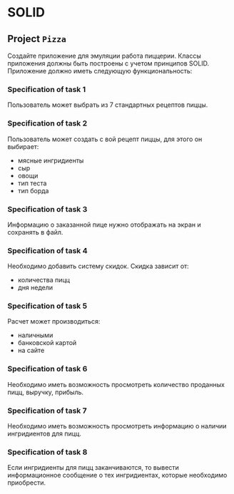 # SOLID 


## Project `Pizza`
Создайте приложение для эмуляции работа пиццерии. Классы приложения должны быть построены с учетом принципов SOLID. Приложение должно иметь следующую функциональность:

### Specification of task 1 
Пользователь может выбрать из 7 стандартных рецептов пиццы.

### Specification of task 2
Пользователь может создать с вой рецепт пиццы, для этого он выбирает:
- мясные ингридиенты
- сыр
- овощи
- тип теста
- тип борда

### Specification of task 3
Информацию о заказанной пице нужно отображать на экран и сохранять в файл.

### Specification of task 4
Необходимо добавить систему скидок. Скидка зависит от:
- количества пицц
- дня недели

### Specification of task 5
Расчет может производиться:
- наличными
- банковской картой
- на сайте

### Specification of task 6
Необходимо иметь возможность просмотреть количество проданных пицц, выручку, прибыль.

### Specification of task 7
Необходимо иметь возможность просмотреть информацию о наличии ингридиентов для пицц.

### Specification of task 8
Если ингридиенты для пицц заканчиваются, то вывести информационное сообщение о тех ингридиентах, которые необходимо приобрести.